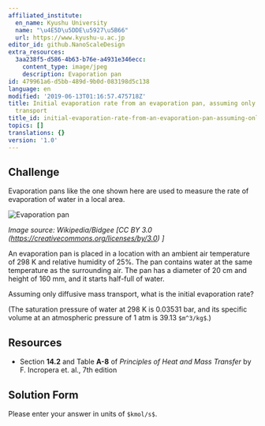 ```yaml
---
affiliated_institute:
  en_name: Kyushu University
  name: "\u4E5D\u5DDE\u5927\u5B66"
  url: https://www.kyushu-u.ac.jp
editor_id: github.NanoScaleDesign
extra_resources:
  3aa238f5-d586-4b63-b76e-a4931e346ecc:
    content_type: image/jpeg
    description: Evaporation pan
id: 479961a6-d5bb-489d-9b0d-083198d5c138
language: en
modified: '2019-06-13T01:16:57.475718Z'
title: Initial evaporation rate from an evaporation pan, assuming only diffusive mass
  transport
title_id: initial-evaporation-rate-from-an-evaporation-pan-assuming-only-diffusive-mass-transport
topics: []
translations: {}
version: '1.0'
---
```


## Challenge
Evaporation pans like the one shown here are used to measure the rate of evaporation of water in a local area.

![Evaporation pan](/api/v0/teachers/github.NanoScaleDesign/resources/public/3aa238f5-d586-4b63-b76e-a4931e346ecc.jpeg/3aa238f5-d586-4b63-b76e-a4931e346ecc.jpeg)

*Image source: Wikipedia/Bidgee [CC BY 3.0 (https://creativecommons.org/licenses/by/3.0) ]*


An evaporation pan is placed in a location with an ambient air temperature of 298 K and relative humidity of 25%. The pan contains water at the same temperature as the surrounding air. The pan has a diameter of 20 cm and height of 160 mm, and it starts half-full of water.

Assuming only diffusive mass transport, what is the initial evaporation rate?

(The saturation pressure of water at 298 K is 0.03531 bar, and its specific volume at an atmospheric pressure of  1 atm is 39.13 `$m^3/kg$`.)


## Resources

- Section **14.2** and Table **A-8** of *Principles of Heat and Mass Transfer* by F. Incropera et. al., 7th edition


## Solution Form
Please enter your answer in units of `$kmol/s$`.
